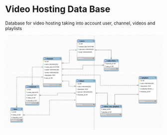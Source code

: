 # Video Hosting Data Base
Database for video hosting taking into account user, channel, videos and playlists

![image](https://github.com/BaldurusExspa/VSHP_DataBase/blob/main/Screenshot.JPG)
